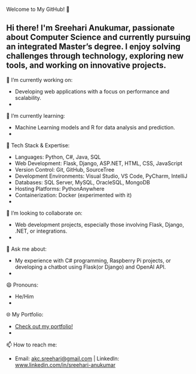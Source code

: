 Welcome to My GitHub! 👋

Hi there! I'm Sreehari Anukumar, passionate about Computer Science and currently pursuing an integrated Master’s degree. I enjoy solving challenges through technology, exploring new tools, and working on innovative projects.
-
🔭 I’m currently working on:
- Developing web applications with a focus on performance and scalability.
- 
🌱 I’m currently learning:
- Machine Learning models and R for data analysis and prediction.
-
🎯 Tech Stack & Expertise:
- Languages: Python, C#, Java, SQL
- Web Development: Flask, Django, ASP.NET, HTML, CSS, JavaScript
- Version Control: Git, GitHub, SourceTree
- Development Environments: Visual Studio, VS Code, PyCharm, IntelliJ
- Databases: SQL Server, MySQL, OracleSQL, MongoDB
- Hosting Platforms: PythonAnywhere
- Containerization: Docker (experimented with it)
-
👯 I’m looking to collaborate on:
- Web development projects, especially those involving Flask, Django, .NET, or integrations.
-
💬 Ask me about:
- My experience with C# programming, Raspberry Pi projects, or developing a chatbot using Flask(or Django) and OpenAI API.
-
😄 Pronouns:
- He/Him
-
🌐 My Portfolio:
- [Check out my portfolio!](https://sreeharia.pythonanywhere.com/)
-
📫 How to reach me:
- Email: akc.sreehari@gmail.com | LinkedIn: www.linkedin.com/in/sreehari-anukumar
